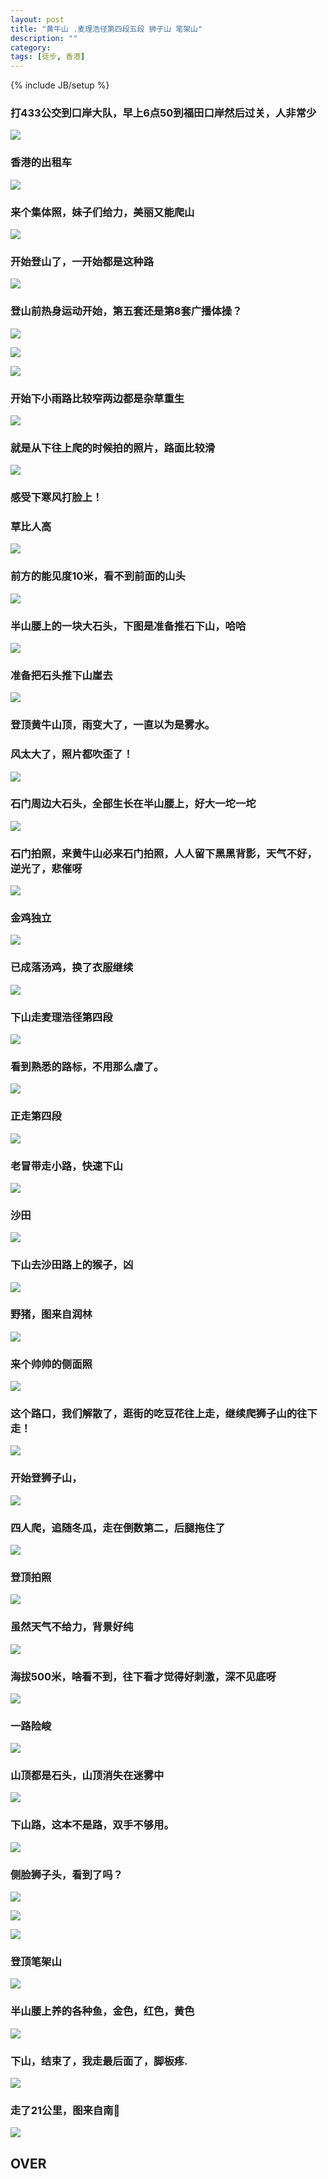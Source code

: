 ```yaml
---
layout: post
title: "黄牛山 .麦理浩径第四段五段 狮子山 笔架山"
description: ""
category: 
tags: [徒步, 香港]
---
```

{% include JB/setup %}


### 打433公交到口岸大队，早上6点50到福田口岸然后过关，人非常少

![](http://i.gliese.cn/images/20170315/pic_001.jpg)



### 香港的出租车



![](http://i.gliese.cn/images/20170315/pic_002.jpg)



### 来个集体照，妹子们给力，美丽又能爬山


![](http://i.gliese.cn/images/20170315/pic_003.jpg)



### 开始登山了，一开始都是这种路



![](http://i.gliese.cn/images/20170315/pic_004.jpg)



### 登山前热身运动开始，第五套还是第8套广播体操？



![](http://i.gliese.cn/images/20170315/pic_005.jpg)

![](http://i.gliese.cn/images/20170315/pic_006.jpg)

![](http://i.gliese.cn/images/20170315/pic_007.jpg)



### 开始下小雨路比较窄两边都是杂草重生


![](http://i.gliese.cn/images/20170315/pic_008.jpg)



### 就是从下往上爬的时候拍的照片，路面比较滑



![](http://i.gliese.cn/images/20170315/pic_009.jpg)



### 感受下寒风打脸上！



### 草比人高


![](http://i.gliese.cn/images/20170315/pic_010.jpg)



### 前方的能见度10米，看不到前面的山头



![](http://i.gliese.cn/images/20170315/pic_011.jpg)





### 半山腰上的一块大石头，下图是准备推石下山，哈哈



![](http://i.gliese.cn/images/20170315/pic_012.jpg)





### 准备把石头推下山崖去



![](http://i.gliese.cn/images/20170315/pic_013.jpg)





### 登顶黄牛山顶，雨变大了，一直以为是雾水。

### 风太大了，照片都吹歪了！



![](http://i.gliese.cn/images/20170315/pic_014.jpg)





### 石门周边大石头，全部生长在半山腰上，好大一坨一坨



![](http://i.gliese.cn/images/20170315/pic_015.jpg)





### 石门拍照，来黄牛山必来石门拍照，人人留下黑黑背影，天气不好，逆光了，悲催呀



![](http://i.gliese.cn/images/20170315/pic_016.jpg)





### 金鸡独立



![](http://i.gliese.cn/images/20170315/pic_017.jpg)





### 已成落汤鸡，换了衣服继续



![](http://i.gliese.cn/images/20170315/pic_018.jpg)





### 下山走麦理浩径第四段



![](http://i.gliese.cn/images/20170315/pic_019.jpg)





### 看到熟悉的路标，不用那么虐了。



![](http://i.gliese.cn/images/20170315/pic_020.jpg)





### 正走第四段



![](http://i.gliese.cn/images/20170315/pic_021.jpg)





### 老冒带走小路，快速下山



![](http://i.gliese.cn/images/20170315/pic_022.jpg)





### 沙田



![](http://i.gliese.cn/images/20170315/pic_023.jpg)





### 下山去沙田路上的猴子，凶



![](http://i.gliese.cn/images/20170315/pic_024.jpg)





### 野猪，图来自润林



![](http://i.gliese.cn/images/20170315/pic_025.jpg)





### 来个帅帅的侧面照



![](http://i.gliese.cn/images/20170315/pic_026.jpg)





### 这个路口，我们解散了，逛街的吃豆花往上走，继续爬狮子山的往下走！



![](http://i.gliese.cn/images/20170315/pic_027.jpg)





### 开始登狮子山，



![](http://i.gliese.cn/images/20170315/pic_028.jpg)





### 四人爬，追随冬瓜，走在倒数第二，后腿拖住了



![](http://i.gliese.cn/images/20170315/pic_029.jpg)





### 登顶拍照



![](http://i.gliese.cn/images/20170315/pic_030.jpg)





### 虽然天气不给力，背景好纯



![](http://i.gliese.cn/images/20170315/pic_031.jpg)





### 海拔500米，啥看不到，往下看才觉得好刺激，深不见底呀



![](http://i.gliese.cn/images/20170315/pic_032.jpg)





### 一路险峻



![](http://i.gliese.cn/images/20170315/pic_033.jpg)





### 山顶都是石头，山顶消失在迷雾中



![](http://i.gliese.cn/images/20170315/pic_034.jpg)





### 下山路，这本不是路，双手不够用。



![](http://i.gliese.cn/images/20170315/pic_035.jpg)





### 侧脸狮子头，看到了吗？



![](http://i.gliese.cn/images/20170315/pic_036.jpg)

![](http://i.gliese.cn/images/20170315/pic_037.jpg)

![](http://i.gliese.cn/images/20170315/pic_038.jpg)





### 登顶笔架山



![](http://i.gliese.cn/images/20170315/pic_039.jpg)





### 半山腰上养的各种鱼，金色，红色，黄色



![](http://i.gliese.cn/images/20170315/pic_040.jpg)





### 下山，结束了，我走最后面了，脚板疼.



![](http://i.gliese.cn/images/20170315/pic_041.jpg)





### 走了21公里，图来自南🐺



![](http://i.gliese.cn/images/20170315/pic_042.jpg)

## OVER



